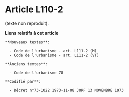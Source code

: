 # Article L110-2

(texte non reproduit).

**Liens relatifs à cet article**

	**Nouveaux textes**:

	  - Code de l'urbanisme - art. L111-2 (M)
	  - Code de l'urbanisme - art. L111-2 (VT)

	**Anciens textes**:

	  - Code de l'urbanisme 78

	**Codifié par**:

	  - Décret n°73-1022 1973-11-08 JORF 13 NOVEMBRE 1973
